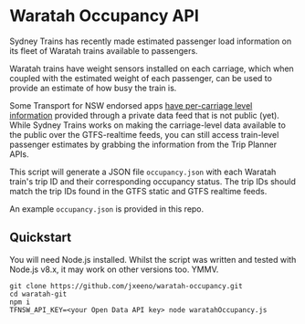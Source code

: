 # Waratah Occupancy API

Sydney Trains has recently made estimated passenger load information on its fleet of Waratah trains available to passengers.

Waratah trains have weight sensors installed on each carriage, which when coupled with the estimated weight of each passenger, can be used to provide an estimate of how busy the train is.

Some Transport for NSW endorsed apps [have per-carriage level information](https://transportnsw.info/news/2018/real-time-train-occupancy-display-comes-to-transport-apps) provided through a private data feed that is not public (yet).  While Sydney Trains works on making the carriage-level data available to the public over the GTFS-realtime feeds, you can still access train-level passenger estimates by grabbing the information from the Trip Planner APIs.

This script will generate a JSON file `occupancy.json` with each Waratah train's trip ID and their corresponding occupancy status.  The trip IDs should match the trip IDs found in the GTFS static and GTFS realtime feeds.

An example `occupancy.json` is provided in this repo.

## Quickstart

You will need Node.js installed.  Whilst the script was written and tested with Node.js v8.x, it may work on other versions too. YMMV.

```
git clone https://github.com/jxeeno/waratah-occupancy.git
cd waratah-git
npm i
TFNSW_API_KEY=<your Open Data API key> node waratahOccupancy.js
```